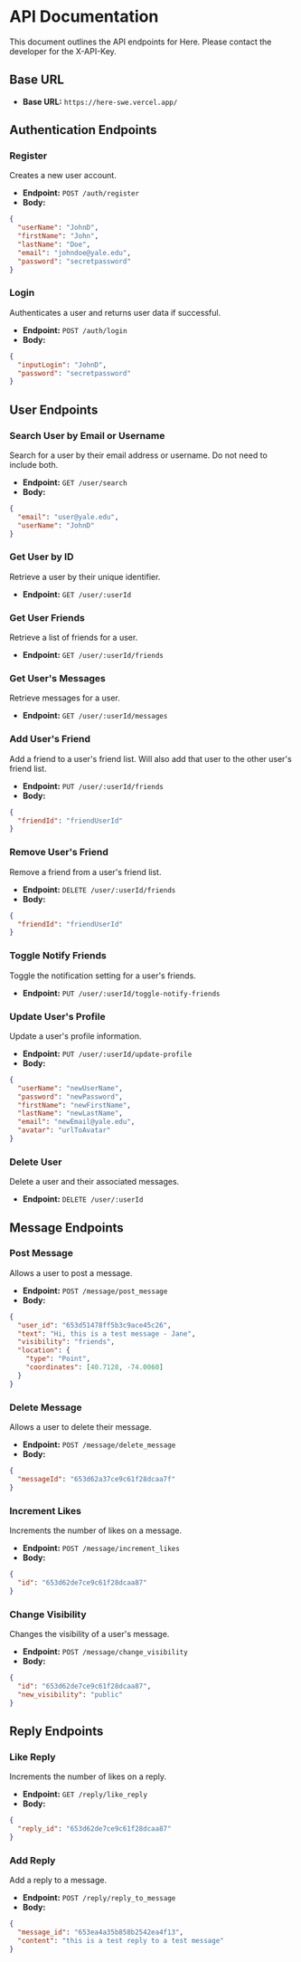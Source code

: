 # API Documentation

This document outlines the API endpoints for Here. Please contact the developer for the X-API-Key.

## Base URL

- **Base URL:** `https://here-swe.vercel.app/`

## Authentication Endpoints

### Register

Creates a new user account.

- **Endpoint:** `POST /auth/register`
- **Body:**

```json
{
  "userName": "JohnD",
  "firstName": "John",
  "lastName": "Doe",
  "email": "johndoe@yale.edu",
  "password": "secretpassword"
}
```

### Login

Authenticates a user and returns user data if successful.

- **Endpoint:** `POST /auth/login`
- **Body:**

```json
{
  "inputLogin": "JohnD",
  "password": "secretpassword"
}
```

## User Endpoints

### Search User by Email or Username

Search for a user by their email address or username. Do not need to include both.

- **Endpoint:** `GET /user/search`
- **Body:**

```json
{
  "email": "user@yale.edu",
  "userName": "JohnD"
}
```

### Get User by ID

Retrieve a user by their unique identifier.

- **Endpoint:** `GET /user/:userId`

### Get User Friends

Retrieve a list of friends for a user.

- **Endpoint:** `GET /user/:userId/friends`

### Get User's Messages

Retrieve messages for a user.

- **Endpoint:** `GET /user/:userId/messages`

### Add User's Friend

Add a friend to a user's friend list. Will also add that user to the other user's friend list.

- **Endpoint:** `PUT /user/:userId/friends`
- **Body:**

```json
{
  "friendId": "friendUserId"
}
```

### Remove User's Friend

Remove a friend from a user's friend list.

- **Endpoint:** `DELETE /user/:userId/friends`
- **Body:**

```json
{
  "friendId": "friendUserId"
}
```

### Toggle Notify Friends

Toggle the notification setting for a user's friends.

- **Endpoint:** `PUT /user/:userId/toggle-notify-friends`

### Update User's Profile

Update a user's profile information.

- **Endpoint:** `PUT /user/:userId/update-profile`
- **Body:**

```json
{
  "userName": "newUserName",
  "password": "newPassword",
  "firstName": "newFirstName",
  "lastName": "newLastName",
  "email": "newEmail@yale.edu",
  "avatar": "urlToAvatar"
}
```

### Delete User

Delete a user and their associated messages.

- **Endpoint:** `DELETE /user/:userId`


## Message Endpoints

### Post Message

Allows a user to post a message.

- **Endpoint:** `POST /message/post_message`
- **Body:**

```json
{
  "user_id": "653d51478ff5b3c9ace45c26",
  "text": "Hi, this is a test message - Jane",
  "visibility": "friends",
  "location": {
    "type": "Point",
    "coordinates": [40.7128, -74.0060]
  }
}
```

### Delete Message

Allows a user to delete their message.

- **Endpoint:** `POST /message/delete_message`
- **Body:**

```json
{
  "messageId": "653d62a37ce9c61f28dcaa7f"
}
```

### Increment Likes

Increments the number of likes on a message.

- **Endpoint:** `POST /message/increment_likes`
- **Body:**

```json
{
  "id": "653d62de7ce9c61f28dcaa87"
}
```

### Change Visibility

Changes the visibility of a user's message.

- **Endpoint:** `POST /message/change_visibility`
- **Body:**

```json
{
  "id": "653d62de7ce9c61f28dcaa87",
  "new_visibility": "public"
}
```

## Reply Endpoints

### Like Reply

Increments the number of likes on a reply.

- **Endpoint:** `GET /reply/like_reply`
- **Body:**

```json
{
  "reply_id": "653d62de7ce9c61f28dcaa87"
}
```

### Add Reply

Add a reply to a message.

- **Endpoint:** `POST /reply/reply_to_message`
- **Body:**

```json
{
  "message_id": "653ea4a35b858b2542ea4f13",
  "content": "this is a test reply to a test message"
}
```
